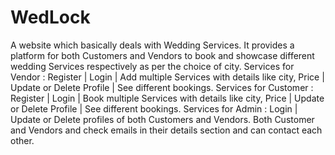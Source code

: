 # WedLock
A website which basically deals with Wedding Services. It provides a platform for both Customers and Vendors to book and showcase different wedding Services respectively as per the choice of city.
Services for Vendor : Register | Login | Add multiple Services with details like city, Price | Update or Delete Profile | See different bookings.
Services for Customer : Register | Login | Book multiple Services with details like city, Price | Update or Delete Profile | See different bookings.
Services for Admin : Login | Update or Delete profiles of both Customers and Vendors.
Both Customer and Vendors and check emails in their details section and can contact each other.
